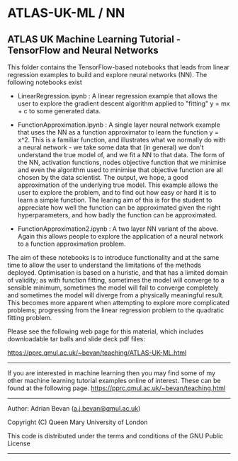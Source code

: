 # ATLAS-UK-ML / NN
ATLAS UK Machine Learning Tutorial - TensorFlow and Neural Networks
-------------------------------------------------------------------------------------------------
This folder contains the TensorFlow-based notebooks that leads from linear regression examples
to build and explore neural networks (NN). The following notebooks exist

  - LinearRegression.ipynb : A linear regression example that allows the user to explore the
    gradient descent algorithm applied to "fitting" y = mx + c to some generated data.

  - FunctionApproximation.ipynb : A single layer neural network example that uses the NN as a function
    approximator to learn the function y = x^2.  This is a familiar function, and illustrates what we
    normally do with a neural network - we take some data that (in general) we don't understand the 
    true model of, and we fit a NN to that data.  The form of the NN, activation functions, nodes
    objective function that we minimise and even the algorithm used to minimise that objective function
    are all chosen by the data scientist.  The output, we hope, a good approximation of the underlying
    true model.  This example allows the user to explore the problem, and to find out how easy or hard
    it is to learn a simple function.  The learing aim of this is for the student to appreciate how
    well the function can be approximated given the right hyperparameters, and how badly the function
    can be approximated.

  - FunctionApproximation2.ipynb : A two layer NN variant of the above.  Again this allows people to 
    explore the application of a neural network to a function approximation problem.  

The aim of these notebooks is to introduce functionality and at the same time to allow the user
to understand the limitations of the methods deployed.  Optimisation is based on a huristic, and 
that has a limited domain of validity; as with function fitting, sometimes the model will converge
to a sensible minimum, sometimes the model will fail to converge completely and sometimes the model
will diverge from a physically meaningful result.  This becomes more apparent when attempting to 
explore more complicated problems; progressing from the linear regression problem to the quadratic
fitting problem.  

Please see the following web page for this material, which includes downloadable tar balls and 
slide deck pdf files:

  https://pprc.qmul.ac.uk/~bevan/teaching/ATLAS-UK-ML.html

-------------------------------------------------------------------------------------------------

If you are interested in machine learning then you may find some of my other machine 
learning tutorial examples online of interest. These can be found at the following page.
  https://pprc.qmul.ac.uk/~bevan/teaching.html

-------------------------------------------------------------------------------------------------
Author: Adrian Bevan (a.j.bevan@qmul.ac.uk)

Copyright (C) Queen Mary University of London

This code is distributed under the terms and conditions of the GNU Public License

-------------------------------------------------------------------------------------------------
